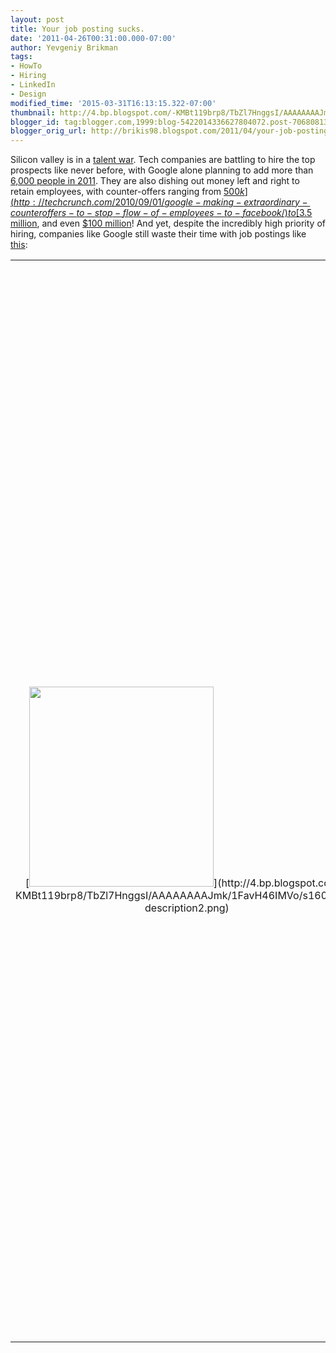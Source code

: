 ```yaml
---
layout: post
title: Your job posting sucks.
date: '2011-04-26T00:31:00.000-07:00'
author: Yevgeniy Brikman
tags:
- HowTo
- Hiring
- LinkedIn
- Design
modified_time: '2015-03-31T16:13:15.322-07:00'
thumbnail: http://4.bp.blogspot.com/-KMBt119brp8/TbZl7HnggsI/AAAAAAAAJmk/1FavH46IMVo/s72-c/job-description2.png
blogger_id: tag:blogger.com,1999:blog-5422014336627804072.post-7068081386807359560
blogger_orig_url: http://brikis98.blogspot.com/2011/04/your-job-posting-sucks.html
---
```


Silicon valley is in a [talent war](http://www.focus.com/images/view/42092/). 
Tech companies are battling to hire the top prospects like never before, with 
Google alone planning to add more than [6,000 people in 
2011](http://money.cnn.com/2011/01/25/technology/google_hiring/index.htm). 
They are also dishing out money left and right to retain employees, with 
counter-offers ranging from 
[$500k](http://techcrunch.com/2010/09/01/google-making-extraordinary-counteroffers-to-stop-flow-of-employees-to-facebook/) 
to [$3.5 
million](http://techcrunch.com/2010/11/11/google-offers-staff-engineer-3-5-million-to-turn-down-facebook-offer/), 
and even [$100 
million](http://techcrunch.com/2011/04/06/google-said-to-have-high-level-mole-at-twitter-makes-massive-counteroffers-to-retain-employees/)! 
And yet, despite the incredibly high priority of hiring, companies like Google 
still waste their time with job postings like 
[this](http://www.google.com/intl/en/jobs/uslocations/mountain-view/product/product-management-leader-publishing-mountain-view/index.html): 

<table align="center" cellpadding="0" cellspacing="0" 
class="tr-caption-container" style="margin-left: auto; margin-right: auto; 
text-align: center;"><td style="text-align: center;">[<img border="0" 
src="http://4.bp.blogspot.com/-KMBt119brp8/TbZl7HnggsI/AAAAAAAAJmk/1FavH46IMVo/s320/job-description2.png" 
height="320" width="295" 
/>](http://4.bp.blogspot.com/-KMBt119brp8/TbZl7HnggsI/AAAAAAAAJmk/1FavH46IMVo/s1600/job-description2.png)<td 
class="tr-caption" style="text-align: center;">Click for larger image 
Looks like a normal job posting, right? What's so bad about that, you ask? 
Everything. Just about the whole thing, start to finish, is a waste of time. 
And this post isn't to pick on Google: just about every company does it: 
[Facebook](http://www.facebook.com/careers/department.php?dept=engineering&amp;req=123318644345532), 
[Twitter ](https://twitter.com/job.html?jvi=oevyVfwW,Job)and my own company, 
[LinkedIn](http://www.linkedin.com/jobs?viewJob=&amp;jobId=1463586&amp;srchIndex=19&amp;trk=njsrch_hits&amp;goback=.fjs_*1_*1_%22linkedin%22_Y_*1_*1_*1_2_R_true_*2_*2_*2_*2_*2_*2_*2_*2), 
all use the same types of job postings. In this blog post, I'm going to tell 
you why they are all wrong. 

## So many words. So little meaning. 

Let's** **start with the obvious: most of the content in these job postings is 
absolutely meaningless. Here are some choice phrases pulled straight from the 
job postings mentioned above: 
<blockquote>*Results-oriented. *</blockquote><blockquote>*Work well both as 
part of a group and independently.*</blockquote><blockquote>*Strong 
communication and documentation skills.* </blockquote><blockquote>*Detail 
oriented with excellent written and verbal communication skills.* 
</blockquote>Now ask yourself a question: has anyone EVER looked at one of the 
phrases above and thought to themselves, "Communication skills? Nah, guess I 
can't apply." These are all vacuous phrases that your brain skips over as you 
read the job posting. They have no impact on the candidate one way or the 
other. 

## Clones 

<div class="separator" style="clear: both; text-align: center;"><div 
class="separator" style="clear: both; text-align: center;">[<img border="0" 
src="http://1.bp.blogspot.com/-MABJjeuf3XM/VMFUAmkBLSI/AAAAAAAAYZ0/iyV581r-Yik/s1600/dt090305.gif" 
height="123" width="400" 
/>](http://1.bp.blogspot.com/-MABJjeuf3XM/VMFUAmkBLSI/AAAAAAAAYZ0/iyV581r-Yik/s1600/dt090305.gif) 
One of the difficulties in this talent war is distinguishing your company from 
the competition. In case you haven't noticed, all job postings look alike. 
Even if you skip over the meaningless phrases mentioned above, every job 
posting is still just a blob of boring text that rattles off requirements. The 
job posting for a "Software Engineer" at one company is indistinguishable from 
another: "5+ years of experience, BS/MS/PhD in CS, excellent programming 
skills in Java..." Considering companies spend millions of dollars on 
branding, their job postings remain remarkably uniform. 

## The me monster 

Finally, the biggest problem of all: most job postings are are totally, 
utterly selfish. They are the ultimate "[me 
monster](http://www.youtube.com/watch?v=ruBUSZ2ctyw)" at the party, totally 
focused on what the company wants, what the company's requirements are, we 
must have this, we need that, don't bother applying if you don't have those. 
The candidate's needs and desires are almost totally forgotten. The vast 
majority of job postings describe the how and the who, but totally leave out 
*why* you'd ever want to apply there in the first place. 

If you're fighting tooth and nail to fill job openings, this is kind of a big 
deal. Your job posting *might* contain some info an active job candidate is 
looking for - and even that is questionable - but it is totally useless to 
passive candidates. And that's a problem, because the [vast majority of people 
are passive 
candidates](http://talent.linkedin.com/blog/index.php/2010/12/adler_whitepaper/) 
and, by definition, are *not looking for a job*, or for that matter, a job 
posting. 

<div class="separator" style="clear: both; text-align: center;"><table 
align="center" cellpadding="0" cellspacing="0" class="tr-caption-container" 
style="margin-left: auto; margin-right: auto; text-align: center;"><td 
style="text-align: center;">[<img border="0" 
src="http://3.bp.blogspot.com/-V3vRh39KXpE/VMFUPHUiNkI/AAAAAAAAYZ8/l0qLh_aWeAY/s1600/adler-blog-post-chart1-1024x671.png" 
height="261" width="400" 
/>](http://3.bp.blogspot.com/-V3vRh39KXpE/VMFUPHUiNkI/AAAAAAAAYZ8/l0qLh_aWeAY/s1600/adler-blog-post-chart1-1024x671.png)<td 
class="tr-caption" style="text-align: center;">Who exactly are you targeting 
with your job posting? 

## The ideal job posting 

To figure out what the ideal job posting is, you have to ask one question: 
what is the candidate actually looking for? Of course, you've known the answer 
to this all along: everyone wants the opportunity to work on cool products, 
with smart people, and in a great culture. So the perfect job posting would do 
two things: 
1.  Advertise the fact that your company is, in fact, hiring for specific 
positions. This should take no more than a few sentences: job title, location, 
very brief description. 
1. Show off everything you can about your brand to convince the candidate that 
your company is where they'd want to work. 
Instead of filling the page with filler text and meaningless details, give me 
a glimpse of the products you build; tell me about the team and why they are 
the best at what they do; highlight the technologies involved and the tough 
problems you solve. In short: show, don't tell. 

## Some examples 

Sadly, there are relatively few decent job postings on the web. Just about 
every company has been suckered into using this antiquated text-based method - 
a left over from newspapers and bulletin boards - and we have yet to move this 
part of the hiring process into the 21st century. Here are a few decent 
examples I've been able to find that are at least intriguing and, even as a 
passive candidate, might have caught my interest (click for a larger image): 

<table align="center" cellpadding="0" cellspacing="0" 
class="tr-caption-container" style="margin-left: auto; margin-right: auto; 
text-align: center;"><td style="text-align: center;">[<img border="0" 
src="http://4.bp.blogspot.com/-x8qb4XvLa7s/VLRzlc_MxrI/AAAAAAAAYYY/k_T6ZCgvpRE/s1600/ad1.jpg" 
height="284" width="320" 
/>](http://4.bp.blogspot.com/-x8qb4XvLa7s/VLRzlc_MxrI/AAAAAAAAYYY/k_T6ZCgvpRE/s1600/ad1.jpg)<td 
class="tr-caption" style="text-align: center;">From 
[Mckinsey](http://www.flickr.com/photos/jaline/332137958/)<table 
align="center" cellpadding="0" cellspacing="0" class="tr-caption-container" 
style="margin-left: auto; margin-right: auto; text-align: center;"><td 
style="text-align: center;">[<img border="0" 
src="http://4.bp.blogspot.com/-ymC2umLEsy8/VLRzxh9MTsI/AAAAAAAAYYg/EVK_symuMLQ/s1600/creative-job-posting-2.jpg" 
height="154" width="320" 
/>](http://4.bp.blogspot.com/-ymC2umLEsy8/VLRzxh9MTsI/AAAAAAAAYYg/EVK_symuMLQ/s1600/creative-job-posting-2.jpg)<td 
class="tr-caption" style="text-align: center;">From [Warning: we brake for 
number 
theory](http://googleblog.blogspot.com/2004/07/warning-we-brake-for-number-theory.html)<table 
align="center" cellpadding="0" cellspacing="0" class="tr-caption-container" 
style="margin-left: auto; margin-right: auto; text-align: center;"><td 
style="text-align: center;">[<img border="0" 
src="http://3.bp.blogspot.com/-xZLyaZkZ8_U/VLR0YgOa0CI/AAAAAAAAYYo/cl0JJgAbVPs/s1600/creative-job-posting-3.png" 
height="284" width="320" 
/>](http://3.bp.blogspot.com/-xZLyaZkZ8_U/VLR0YgOa0CI/AAAAAAAAYYo/cl0JJgAbVPs/s1600/creative-job-posting-3.png)<td 
class="tr-caption" style="text-align: center;">View source on 
[flickr.com](https://www.flickr.com/)<table align="center" cellpadding="0" 
cellspacing="0" class="tr-caption-container" style="margin-left: auto; 
margin-right: auto; text-align: center;"><td style="text-align: center;">[<img 
border="0" 
src="http://1.bp.blogspot.com/-XYj9qLHOZuY/VLR0mItj9aI/AAAAAAAAYYw/BH4BmoBq7Ik/s1600/creative-job-posting-4.jpg" 
height="310" width="320" 
/>](http://1.bp.blogspot.com/-XYj9qLHOZuY/VLR0mItj9aI/AAAAAAAAYYw/BH4BmoBq7Ik/s1600/creative-job-posting-4.jpg)<td 
class="tr-caption" style="text-align: center;">From [10 Creative Recruitment 
Ads](http://www.business2community.com/human-resources/10-creative-recruitment-ads-0477836)<table 
align="center" cellpadding="0" cellspacing="0" class="tr-caption-container" 
style="margin-left: auto; margin-right: auto; text-align: center;"><td 
style="text-align: center;">[<img border="0" 
src="http://4.bp.blogspot.com/-LI1xagb6S3E/VLR0uCiQprI/AAAAAAAAYY4/858D9QFi-aU/s1600/creative-job-posting-5.jpg" 
height="320" width="226" 
/>](http://4.bp.blogspot.com/-LI1xagb6S3E/VLR0uCiQprI/AAAAAAAAYY4/858D9QFi-aU/s1600/creative-job-posting-5.jpg)<td 
class="tr-caption" style="text-align: center;">From [Cool Microsoft Job Ad: 
Problem Solvers 
Wanted](http://www.istartedsomething.com/20090728/cool-microsoft-job-ad-problem-solvers-wanted/) 
<div class="separator" style="clear: both; text-align: center;"><table 
align="center" cellpadding="0" cellspacing="0" class="tr-caption-container" 
style="margin-left: auto; margin-right: auto; text-align: center;"><td 
style="text-align: center;">[<img border="0" 
src="http://1.bp.blogspot.com/-Kt-xXH9VAHU/VLR2HwMIZ5I/AAAAAAAAYZE/zh7TEwO3UC8/s1600/ad2.jpeg" 
height="320" width="226" 
/>](http://1.bp.blogspot.com/-Kt-xXH9VAHU/VLR2HwMIZ5I/AAAAAAAAYZE/zh7TEwO3UC8/s1600/ad2.jpeg)<td 
class="tr-caption" style="text-align: center;">From [Tonic: Copywriter 
Wanted](http://adsoftheworld.com/media/print/tonic_copywriter_wanted)<table 
align="center" cellpadding="0" cellspacing="0" class="tr-caption-container" 
style="margin-left: auto; margin-right: auto; text-align: center;"><td 
style="text-align: center;">[<img border="0" 
src="http://1.bp.blogspot.com/-qQbl9hs5MdU/VLR3wcQjtnI/AAAAAAAAYZQ/GDZ6qGHGvRM/s1600/ad4.png" 
height="114" width="320" 
/>](http://1.bp.blogspot.com/-qQbl9hs5MdU/VLR3wcQjtnI/AAAAAAAAYZQ/GDZ6qGHGvRM/s1600/ad4.png)<td 
class="tr-caption" style="text-align: center;">From [Response Headers coming 
from twitter's bootstrap 
framework](http://www.quora.com/What-are-the-most-creative-examples-of-software-developer-job-ads-and-announcements/answer/Gilly-Barr) 
<div class="separator" style="clear: both; text-align: center;"> 
<table align="center" cellpadding="0" cellspacing="0" 
class="tr-caption-container" style="margin-left: auto; margin-right: auto; 
text-align: center;"><td style="text-align: center;">[<img border="0" 
src="http://4.bp.blogspot.com/-Z18tVYMk25M/VLR4JpRn4BI/AAAAAAAAYZY/xk5avGyX8Bw/s1600/Screen%2BShot%2B2015-01-12%2Bat%2B5.42.45%2BPM.png" 
height="33" width="320" 
/>](http://4.bp.blogspot.com/-Z18tVYMk25M/VLR4JpRn4BI/AAAAAAAAYZY/xk5avGyX8Bw/s1600/Screen%2BShot%2B2015-01-12%2Bat%2B5.42.45%2BPM.png)<td 
class="tr-caption" style="text-align: center;">The apply button in the [Be a 
Frontend Engineer at 
reddit](http://www.redditblog.com/2013/11/be-frontend-engineer-at-reddit.html) 
page doesn't work unless you [use your console to hack 
it](http://www.quora.com/What-are-the-most-creative-examples-of-software-developer-job-ads-and-announcements/answer/Romain-Paulus). 
<div class="separator" style="clear: both; text-align: center;"> 

If you know of other job postings, let me know in the comments! 